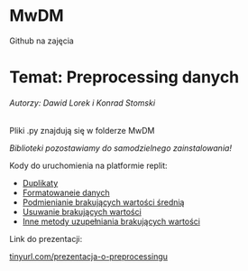 # MwDM
Github na zajęcia <br>
<h1>Temat: Preprocessing danych</h1>
<h6>Autorzy: Dawid Lorek i Konrad Stomski</h6>
<p>Pliki .py znajdują się w folderze MwDM </p>
<p><i>Biblioteki pozostawiamy do samodzielnego zainstalowania!</i></p>
<p>Kody do uruchomienia na platformie replit:</p><ul>
<li><a href="https://replit.com/@dawidl4/duplikaty#main.py" target="_blank">Duplikaty</a></li>
<li><a href="https://replit.com/@dawidl4/formatowanie#main.py" target="_blank">Formatowaneie danych</a></li>
<li><a href="https://replit.com/@dawidl4/podmiana#main.py" target="_blank">Podmienianie brakujących wartości średnią</a></li>
<li><a href="https://replit.com/@KonradStomski/MwDM#main.py" target="_blank">Usuwanie brakujących wartości</a></li>
<li><a href="https://replit.com/@KonradStomski/MwDMFill#main.py" target="blank">Inne metody uzupełniania brakujących wartości</a></li>
</ul>
<p>Link do prezentacji:</p>
<a href="https://tinyurl.com/prezentacja-o-preprocessingu" target="blank">tinyurl.com/prezentacja-o-preprocessingu</a>
